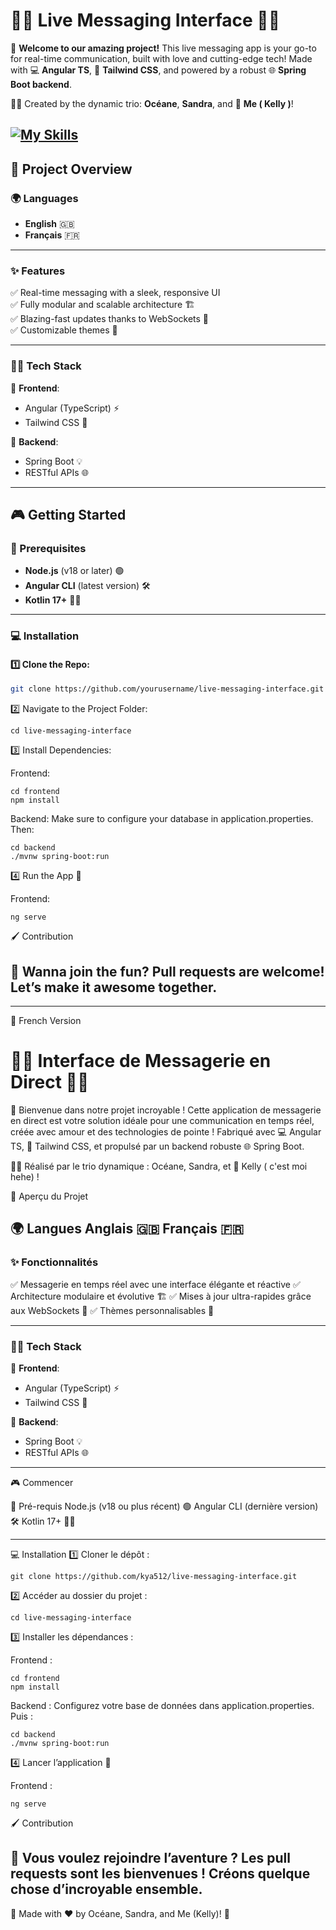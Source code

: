 
# 💬✨ **Live Messaging Interface** 🌟🚀  

👋 **Welcome to our amazing project!** This live messaging app is your go-to for real-time communication, built with love and cutting-edge tech! Made with 💻 **Angular TS**, 🎨 **Tailwind CSS**, and powered by a robust 🌐 **Spring Boot backend**.  

👯‍♀️ Created by the dynamic trio: **Océane**, **Sandra**, and 🫶 **Me ( Kelly )**!  

 [![My Skills](https://skillicons.dev/icons?i=tailwind,kotlin,angular,nodejs,sqlite)](https://skillicons.dev)
---

## 📝 **Project Overview**  

### 🌍 **Languages**  
- **English** 🇬🇧  
- **Français** 🇫🇷  

---

### **✨ Features**  
✅ Real-time messaging with a sleek, responsive UI  
✅ Fully modular and scalable architecture 🏗️  
✅ Blazing-fast updates thanks to WebSockets 🚀  
✅ Customizable themes 🎨  

---

### **👩‍💻 Tech Stack**  
🌟 **Frontend**:  
- Angular (TypeScript) ⚡   
- Tailwind CSS 💅  

🌟 **Backend**:  
- Spring Boot 💡  
- RESTful APIs 🌐  

---

## 🎮 **Getting Started**  

### **🔧 Prerequisites**  
- **Node.js** (v18 or later) 🟢  
- **Angular CLI** (latest version) 🛠️  
- **Kotlin 17+** 🦹‍♀️

---

### **💻 Installation**  

#### 1️⃣ Clone the Repo:  
```bash
git clone https://github.com/yourusername/live-messaging-interface.git
```

2️⃣ Navigate to the Project Folder:
```
cd live-messaging-interface
```
3️⃣ Install Dependencies:

Frontend:
```
cd frontend  
npm install
```

Backend:
Make sure to configure your database in application.properties. Then:
```
cd backend  
./mvnw spring-boot:run
```

4️⃣ Run the App 🚀

Frontend:
```
ng serve
```

🖌️ Contribution

🎉 Wanna join the fun? Pull requests are welcome! Let’s make it awesome together.
---
---

📖 French Version

# 💬✨ **Interface de Messagerie en Direct** 🌟🚀

👋 Bienvenue dans notre projet incroyable ! Cette application de messagerie en direct est votre solution idéale pour une communication en temps réel, créée avec amour et des technologies de pointe ! Fabriqué avec 💻 Angular TS, 🎨 Tailwind CSS, et propulsé par un backend robuste 🌐 Spring Boot.

👯‍♀️ Réalisé par le trio dynamique : Océane, Sandra, et 🫶 Kelly ( c'est moi hehe) !

📝 Aperçu du Projet

🌍 Langues
Anglais 🇬🇧
Français 🇫🇷
---
###  ✨ **Fonctionnalités**
✅ Messagerie en temps réel avec une interface élégante et réactive
✅ Architecture modulaire et évolutive 🏗️
✅ Mises à jour ultra-rapides grâce aux WebSockets 🚀
✅ Thèmes personnalisables 🎨

---

### **👩‍💻 Tech Stack**  
🌟 **Frontend**:  
- Angular (TypeScript) ⚡   
- Tailwind CSS 💅  

🌟 **Backend**:  
- Spring Boot 💡  
- RESTful APIs 🌐  

---

🎮 Commencer

🔧 Pré-requis
Node.js (v18 ou plus récent) 🟢
Angular CLI (dernière version) 🛠️
Kotlin 17+ 🦹‍♀️

---
💻 Installation
1️⃣ Cloner le dépôt :
```
git clone https://github.com/kya512/live-messaging-interface.git
```
2️⃣ Accéder au dossier du projet :
```
cd live-messaging-interface
```
3️⃣ Installer les dépendances :

Frontend :
```
cd frontend  
npm install
```  
Backend :
Configurez votre base de données dans application.properties. Puis :
```
cd backend  
./mvnw spring-boot:run
```
4️⃣ Lancer l’application 🚀

Frontend :
```
ng serve
```
🖌️ Contribution

## 🎉 Vous voulez rejoindre l’aventure ? Les pull requests sont les bienvenues ! Créons quelque chose d’incroyable ensemble.

💌 Made with ❤️ by Océane, Sandra, and Me (Kelly)! 🚀
